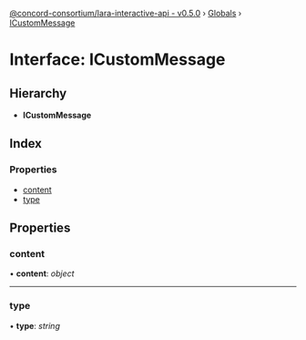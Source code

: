 [@concord-consortium/lara-interactive-api - v0.5.0](../README.md) › [Globals](../globals.md) › [ICustomMessage](icustommessage.md)

# Interface: ICustomMessage

## Hierarchy

* **ICustomMessage**

## Index

### Properties

* [content](icustommessage.md#content)
* [type](icustommessage.md#type)

## Properties

###  content

• **content**: *object*

___

###  type

• **type**: *string*

